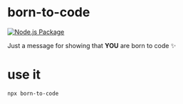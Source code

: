# born-to-code
[![Node.js Package](https://github.com/j-catania/born-to-code/actions/workflows/npm-publish.yml/badge.svg)](https://github.com/j-catania/born-to-code/actions/workflows/npm-publish.yml)

Just a message for showing that **YOU** are born to code :sparkles:

# use it
```sh
npx born-to-code
```
